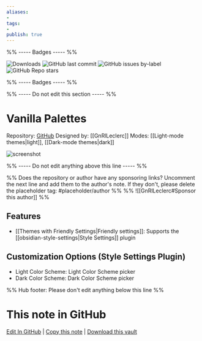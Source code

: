 ```yaml
---
aliases:
- 
tags: 
- 
publish: true
---
```


%% ----- Badges ----- %%

![Downloads](https://img.shields.io/badge/downloads-4450-573E7A?style=for-the-badge&logo=)
![GitHub last commit](https://img.shields.io/github/last-commit/GnRlLeclerc/Vanilla-Theme-Palettes?color=573E7A&label=last%20update&logo=github&style=for-the-badge)
![GitHub issues by-label](https://img.shields.io/github/issues/GnRlLeclerc/Vanilla-Theme-Palettes/help%20wanted?color=573E7A&logo=github&style=for-the-badge) 
![GitHub Repo stars](https://img.shields.io/github/stars/GnRlLeclerc/Vanilla-Theme-Palettes?color=573E7A&logo=github&style=for-the-badge)

%% ----- Badges ----- %%

%% ----- Do not edit this section ----- %%

# Vanilla Palettes

Repository: [GitHub](https://github.com/GnRlLeclerc/Vanilla-Theme-Palettes)
Designed by: [[GnRlLeclerc]]
Modes: [[Light-mode themes|light]], [[Dark-mode themes|dark]]



![screenshot](https://github.com/GnRlLeclerc/Vanilla-Theme-Palettes/raw/HEAD/thumbnail.png)

%% ----- Do not edit anything above this line ----- %% 

%% Does the repository or author have any sponsoring links? Uncomment the next line and add them to the author's note. If they don't, please delete the placeholder tag: #placeholder/author %%
%% ![[GnRlLeclerc#Sponsor this author]] %%


## Features

- [[Themes with Friendly Settings|Friendly settings]]: Supports the [[obsidian-style-settings|Style Settings]] plugin

## Customization Options (Style Settings Plugin) 
- Light Color Scheme: Light Color Scheme picker
- Dark Color Scheme: Dark Color Scheme picker


%% Hub footer: Please don't edit anything below this line %%

# This note in GitHub

<span class="git-footer">[Edit In GitHub](https://github.dev/obsidian-community/obsidian-hub/blob/main/02%20-%20Community%20Expansions/02.05%20All%20Community%20Expansions/Themes/Vanilla%20Palettes.md "git-hub-edit-note") | [Copy this note](https://raw.githubusercontent.com/obsidian-community/obsidian-hub/main/02%20-%20Community%20Expansions/02.05%20All%20Community%20Expansions/Themes/Vanilla%20Palettes.md "git-hub-copy-note") | [Download this vault](https://github.com/obsidian-community/obsidian-hub/archive/refs/heads/main.zip "git-hub-download-vault") </span>
